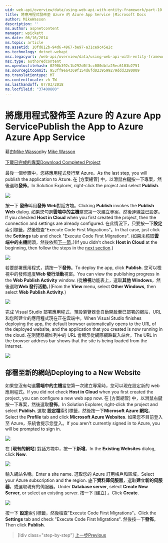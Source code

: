 ```yaml
---
uid: web-api/overview/data/using-web-api-with-entity-framework/part-10
title: 將應用程式發佈至 Azure 的 Azure App Service |Microsoft Docs
author: MikeWasson
description: ''
ms.author: aspnetcontent
manager: wpickett
ms.date: 06/16/2014
ms.topic: article
ms.assetid: 10fd812b-94d6-4967-be97-a31ce9c45e2c
ms.technology: dotnet-webapi
msc.legacyurl: /web-api/overview/data/using-web-api-with-entity-framework/part-10
msc.type: authoredcontent
ms.openlocfilehash: 0290b392c1b292d0f3cc080dbfa25ec6103b2751
ms.sourcegitcommit: 953ff9ea4369f154d6fd0239599279ddd3280009
ms.translationtype: MT
ms.contentlocale: zh-TW
ms.lasthandoff: 07/03/2018
ms.locfileid: "37400800"
---
```

<a name="publish-the-app-to-azure-azure-app-service"></a><span data-ttu-id="e34be-102">將應用程式發佈至 Azure 的 Azure App Service</span><span class="sxs-lookup"><span data-stu-id="e34be-102">Publish the App to Azure Azure App Service</span></span>
====================
<span data-ttu-id="e34be-103">藉由[Mike Wasson](https://github.com/MikeWasson)</span><span class="sxs-lookup"><span data-stu-id="e34be-103">by [Mike Wasson](https://github.com/MikeWasson)</span></span>

[<span data-ttu-id="e34be-104">下載已完成的專案</span><span class="sxs-lookup"><span data-stu-id="e34be-104">Download Completed Project</span></span>](https://github.com/MikeWasson/BookService)

<span data-ttu-id="e34be-105">最後一個步驟中，您將應用程式發行至 Azure。</span><span class="sxs-lookup"><span data-stu-id="e34be-105">As the last step, you will publish the application to Azure.</span></span> <span data-ttu-id="e34be-106">在 [方案總管] 中，以滑鼠右鍵按一下專案，然後選取**發佈**。</span><span class="sxs-lookup"><span data-stu-id="e34be-106">In Solution Explorer, right-click the project and select **Publish**.</span></span>

![](part-10/_static/image1.png)

<span data-ttu-id="e34be-107">按一下 **發佈**叫用**發佈 Web**對話方塊。</span><span class="sxs-lookup"><span data-stu-id="e34be-107">Clicking **Publish** invokes the **Publish Web** dialog.</span></span> <span data-ttu-id="e34be-108">如果您勾選**雲端中的主機**當您第一次建立專案，然後連線並已設定。</span><span class="sxs-lookup"><span data-stu-id="e34be-108">If you checked **Host in Cloud** when you first created the project, then the connection and settings are already configured.</span></span> <span data-ttu-id="e34be-109">在此情況下，只要按一下**設定**索引標籤，然後檢查&quot;Execute Code First Migrations&quot;。</span><span class="sxs-lookup"><span data-stu-id="e34be-109">In that case, just click the **Settings** tab and check &quot;Execute Code First Migrations&quot;.</span></span> <span data-ttu-id="e34be-110">(如果未核取**雲端中的主機**開頭，然後依照[下一節](#new-website)。)</span><span class="sxs-lookup"><span data-stu-id="e34be-110">(If you didn't check **Host in Cloud** at the beginning, then follow the steps in the [next section](#new-website).)</span></span>

[![](part-10/_static/image3.png)](part-10/_static/image2.png)

<span data-ttu-id="e34be-111">若要部署應用程式，請按一下**發佈**。</span><span class="sxs-lookup"><span data-stu-id="e34be-111">To deploy the app, click **Publish**.</span></span> <span data-ttu-id="e34be-112">您可以檢視中的發佈進度**Web 發行活動**視窗。</span><span class="sxs-lookup"><span data-stu-id="e34be-112">You can view the publishing progress in the **Web Publish Activity** window.</span></span> <span data-ttu-id="e34be-113">(從**檢視**功能表上，選取**其他 Windows**，然後選取**Web 發行活動**。)</span><span class="sxs-lookup"><span data-stu-id="e34be-113">(From the **View** menu, select **Other Windows**, then select **Web Publish Activity**.)</span></span>

![](part-10/_static/image4.png)

<span data-ttu-id="e34be-114">完成 Visual Studio 部署應用程式，預設瀏覽器會自動開啟至已部署的網站，URL 和您所建立的應用程式現在正在雲端中。</span><span class="sxs-lookup"><span data-stu-id="e34be-114">When Visual Studio finishes deploying the app, the default browser automatically opens to the URL of the deployed website, and the application that you created is now running in the cloud.</span></span> <span data-ttu-id="e34be-115">在瀏覽器網址列中的 URL 會顯示從網際網路載入站台。</span><span class="sxs-lookup"><span data-stu-id="e34be-115">The URL in the browser address bar shows that the site is being loaded from the Internet.</span></span>

[![](part-10/_static/image6.png)](part-10/_static/image5.png)

<a id="new-website"></a>
## <a name="deploying-to-a-new-website"></a><span data-ttu-id="e34be-116">部署至新的網站</span><span class="sxs-lookup"><span data-stu-id="e34be-116">Deploying to a New Website</span></span>

<span data-ttu-id="e34be-117">如果您沒有勾選**雲端中的主機**當您第一次建立專案時，您可以現在設定新的 web 應用程式。</span><span class="sxs-lookup"><span data-stu-id="e34be-117">If you did not check **Host in Cloud** when you first created the project, you can configure a new web app now.</span></span> <span data-ttu-id="e34be-118">在 [方案總管] 中，以滑鼠右鍵按一下專案，然後選取**發佈**。</span><span class="sxs-lookup"><span data-stu-id="e34be-118">In Solution Explorer, right-click the project and select **Publish**.</span></span> <span data-ttu-id="e34be-119">選取 **設定檔**索引標籤，然後按一下**Microsoft Azure 網站**。</span><span class="sxs-lookup"><span data-stu-id="e34be-119">Select the **Profile** tab and click **Microsoft Azure Websites**.</span></span> <span data-ttu-id="e34be-120">如果您不目前登入至 Azure，系統會提示您登入。</span><span class="sxs-lookup"><span data-stu-id="e34be-120">If you aren't currently signed in to Azure, you will be prompted to sign in.</span></span>

[![](part-10/_static/image8.png)](part-10/_static/image7.png)

<span data-ttu-id="e34be-121">在 [**現有的網站**] 對話方塊中，按一下**新增**。</span><span class="sxs-lookup"><span data-stu-id="e34be-121">In the **Existing Websites** dialog, click **New**.</span></span>

![](part-10/_static/image9.png)

<span data-ttu-id="e34be-122">輸入網站名稱。</span><span class="sxs-lookup"><span data-stu-id="e34be-122">Enter a site name.</span></span> <span data-ttu-id="e34be-123">選取您的 Azure 訂用帳戶和區域。</span><span class="sxs-lookup"><span data-stu-id="e34be-123">Select your Azure subscription and the region.</span></span> <span data-ttu-id="e34be-124">底下**資料庫伺服器**，選取**建立新的伺服器**，或選取現有的伺服器。</span><span class="sxs-lookup"><span data-stu-id="e34be-124">Under **Database server**, select **Create New Server**, or select an existing server.</span></span> <span data-ttu-id="e34be-125">按一下 [建立] 。</span><span class="sxs-lookup"><span data-stu-id="e34be-125">Click **Create**.</span></span>

[![](part-10/_static/image11.png)](part-10/_static/image10.png)

<span data-ttu-id="e34be-126">按一下 **設定**索引標籤，然後檢查&quot;Execute Code First Migrations&quot;。</span><span class="sxs-lookup"><span data-stu-id="e34be-126">Click the **Settings** tab and check &quot;Execute Code First Migrations&quot;.</span></span> <span data-ttu-id="e34be-127">然後按一下**發佈**。</span><span class="sxs-lookup"><span data-stu-id="e34be-127">Then click **Publish**.</span></span>

> [!div class="step-by-step"]
> [<span data-ttu-id="e34be-128">上一步</span><span class="sxs-lookup"><span data-stu-id="e34be-128">Previous</span></span>](part-9.md)
